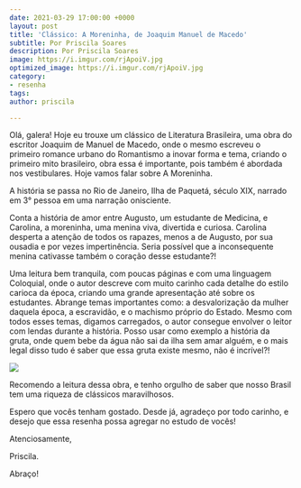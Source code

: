```yaml
---
date: 2021-03-29 17:00:00 +0000
layout: post
title: 'Clássico: A Moreninha, de Joaquim Manuel de Macedo'
subtitle: Por Priscila Soares
description: Por Priscila Soares
image: https://i.imgur.com/rjApoiV.jpg
optimized_image: https://i.imgur.com/rjApoiV.jpg
category:
- resenha
tags: 
author: priscila

---
```

Olá, galera! Hoje eu trouxe um clássico de Literatura Brasileira, uma obra do escritor Joaquim de Manuel de Macedo, onde o mesmo escreveu o primeiro romance urbano do Romantismo a inovar forma e tema, criando o primeiro mito brasileiro, obra essa é importante, pois também é abordada nos vestibulares. Hoje vamos falar sobre A Moreninha.

A história se passa no Rio de Janeiro, Ilha de Paquetá, século XIX, narrado em 3° pessoa em uma narração onisciente.

Conta a história de amor entre Augusto, um estudante de Medicina, e Carolina, a moreninha, uma menina viva, divertida e curiosa. Carolina desperta a atenção de todos os rapazes, menos a de Augusto, por sua ousadia e por vezes impertinência. Seria possível que a inconsequente menina cativasse também o coração desse estudante?!

Uma leitura bem tranquila, com poucas páginas e com uma linguagem Coloquial, onde o autor descreve com muito carinho cada detalhe do estilo carioca da época, criando uma grande apresentação até sobre os estudantes. Abrange temas importantes como: a desvalorização da mulher daquela época, a escravidão, e o machismo próprio do Estado. Mesmo com todos esses temas, digamos carregados, o autor consegue envolver o leitor com lendas durante a história. Posso usar como exemplo a história da gruta, onde quem bebe da água não sai da ilha sem amar alguém, e o mais legal disso tudo é saber que essa gruta existe mesmo, não é incrível?!

  
![](https://i.imgur.com/lLHc7jp.jpg)

Recomendo a leitura dessa obra, e tenho orgulho de saber que nosso Brasil tem uma riqueza de clássicos maravilhosos.

Espero que vocês tenham gostado. Desde já, agradeço por todo carinho, e desejo que essa resenha possa agregar no estudo de vocês!

Atenciosamente,

Priscila.

Abraço!